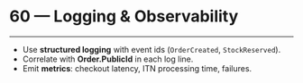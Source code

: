 # 60 — Logging & Observability



---


- Use **structured logging** with event ids (`OrderCreated`, `StockReserved`).
- Correlate with **Order.PublicId** in each log line.
- Emit **metrics**: checkout latency, ITN processing time, failures.
